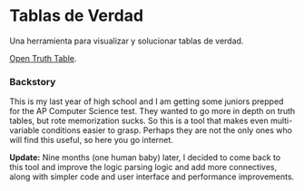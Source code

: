 # Tablas de Verdad

Una herramienta para visualizar y solucionar tablas de verdad.

[Open Truth Table](http://truth-table.alanrodas.com/).

### Backstory

This is my last year of high school and I am getting some juniors prepped for the AP Computer Science test. They wanted to go more in depth on truth tables, but rote memorization sucks. So this is a tool that makes even multi-variable conditions easier to grasp. Perhaps they are not the only ones who will find this useful, so here you go internet.

**Update:** Nine months (one human baby) later, I decided to come back to this tool and improve the logic parsing logic and add more connectives, along with simpler code and user interface and performance improvements.

